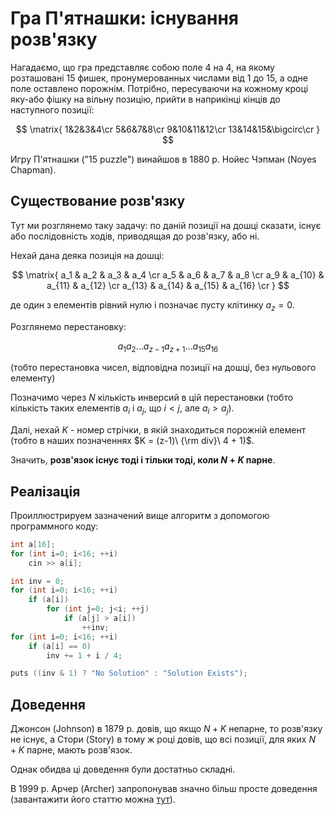 # Гра П'ятнашки: існування розв'язку

Нагадаємо, що гра представляє собою поле $4$ на $4$, на якому розташовані $15$ фишек, пронумерованных числами від $1$ до $15$, а одне поле оставлено порожнім. Потрібно, пересуваючи на кожному кроці яку-або фішку на вільну позицію, прийти в наприкінці кінців до наступного позиції:

$$
\matrix{
1&2&3&4\cr
5&6&7&8\cr
9&10&11&12\cr
13&14&15&\bigcirc\cr
}
$$

Игру П'ятнашки ("15 puzzle") винайшов в 1880 р. Нойес Чэпман (Noyes Chapman).

## Существование розв'язку

Тут ми розглянемо таку задачу: по даній позиції на дошці сказати, існує або послідовність ходів, приводящая до розв'язку, або ні.

Нехай дана деяка позиція на дошці:

$$
\matrix{
a_1 & a_2 & a_3 & a_4 \cr 
a_5 & a_6 & a_7 & a_8 \cr 
a_9 & a_{10} & a_{11} & a_{12} \cr 
a_{13} & a_{14} & a_{15} & a_{16} \cr 
}
$$

де один з елементів рівний нулю і позначає пусту клітинку $a_z = 0$.

Розглянемо перестановку:

$$
a_1 a_2 \ldots a_{z-1} a_{z+1} \ldots a_{15} a_{16}
$$

(тобто перестановка чисел, відповідна позиції на дошці, без нульового елементу)

Позначимо через $N$ кількість инверсий в цій перестановки (тобто кількість таких елементів $a_i$ і $a_j$, що $i < j$, але $a_i > a_j$).

Далі, нехай $K$ - номер стрічки, в якій знаходиться порожній елемент (тобто в наших позначеннях $K = (z-1)\ {\rm div}\ 4 + 1)$.

Значить, **розв'язок існує тоді і тільки тоді, коли $N+K$ парне**.

## Реалізація

Проиллюстрируем зазначений вище алгоритм з допомогою программного коду:
<!--- TODO: specify code snippet id -->
``` cpp
int a[16];
for (int i=0; i<16; ++i)
    cin >> a[i];

int inv = 0;
for (int i=0; i<16; ++i)
    if (a[i])
        for (int j=0; j<i; ++j)
            if (a[j] > a[i])
                ++inv;
for (int i=0; i<16; ++i)
    if (a[i] == 0)
        inv += 1 + i / 4;

puts ((inv & 1) ? "No Solution" : "Solution Exists");
```

## Доведення

Джонсон (Johnson) в 1879 р. довів, що якщо $N+K$ непарне, то розв'язку не існує, а Стори (Story) в тому ж році довів, що всі позиції, для яких $N+K$ парне, мають розв'язок.

Однак обидва ці доведення були достатньо складні.

В 1999 р. Арчер (Archer) запропонував значно більш просте доведення (завантажити його статтю можна [тут](http://www.cs.cmu.edu/afs/cs/academic/class/15859-f01/www/notes/15-puzzle.pdf)).
